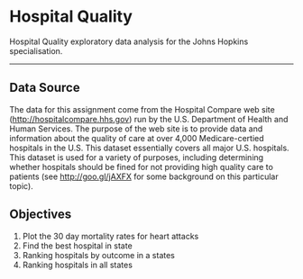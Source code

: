 # Hospital Quality
Hospital Quality exploratory data analysis for the Johns Hopkins specialisation. 
***
## Data Source  

  
The data for this assignment come from the Hospital Compare web site (http://hospitalcompare.hhs.gov) run by the U.S. Department of Health and Human Services. The purpose of the web site is to provide data and information about the quality of care at over 4,000 Medicare-certied hospitals in the U.S. This dataset essentially covers all major U.S. hospitals. This dataset is used for a variety of purposes, including determining whether hospitals should be fined for not providing high quality care to patients (see http://goo.gl/jAXFX for some background on this particular topic).

## Objectives
1. Plot the 30 day mortality rates for heart attacks
2. Find the best hospital in state
3. Ranking  hospitals by outcome in a states
4. Ranking hospitals in all states